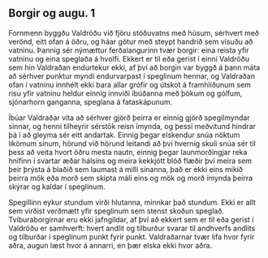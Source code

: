 ## Borgir og augu. 1

Fornmenn byggðu Valdröðu við fjöru stöðuvatns með húsum, sérhvert með verönd, eitt ofan á öðru, og háar götur með steypt handrið sem vísuðu að vatninu. Þannig sér nýmættur ferðalangurinn tvær borgir: eina reista yfir vatninu og eina speglaða á hvolfi. Ekkert er til eða gerist í einni Valdröðu sem hin Valdraðan endurtekur ekki, af því að borgin var byggð á þann máta að sérhver punktur myndi endurvarpast í speglinum hennar, og Valdraðan ofan í vatninu innhélt ekki bara allar grófir og útskot á framhliðunum sem risu yfir vatninu heldur einnig innviði íbúðanna með þökum og gólfum, sjónarhorn ganganna, speglana á fataskápunum.

Íbúar Valdraðar vita að sérhver gjörð þeirra er einnig gjörð spegilmyndar sinnar, og henni tilheyrir sérstök reisn ímynda, og þessi meðvitund hindrar þá í að gleyma sér eitt andartak. Einnig þegar elskendur snúa nöktum líkömum sínum, hörund við hörund leitandi að því hvernig skuli snúa sér til þess að veita hvort öðru mesta nautn, einnig þegar launmorðingjar reka hnífinn í svartar æðar hálsins og meira kekkjótt blóð flæðir því meira sem þeir þrýsta á blaðið sem laumast á milli sinanna, það er ekki eins mikið þeirra mök eða morð sem skipta máli eins og mök og morð ímynda þeirra skýrar og kaldar í speglinum.

Spegillinn eykur stundum virði hlutanna, minnkar það stundum. Ekki er allt sem virðist verðmætt yfir speglinum sem stenst skoðun speglað. Tvíburaborgirnar eru ekki jafngildar, af því að ekkert sem er til eða gerist í Valdröðu er samhverft: hvert andlit og tilburður svarar til andhverfs andlits og tilburðar í speglinum punkt fyrir punkt. Valdraðarnar tvær lifa hvor fyrir aðra, augun læst hvor á annarri, en þær elska ekki hvor aðra.